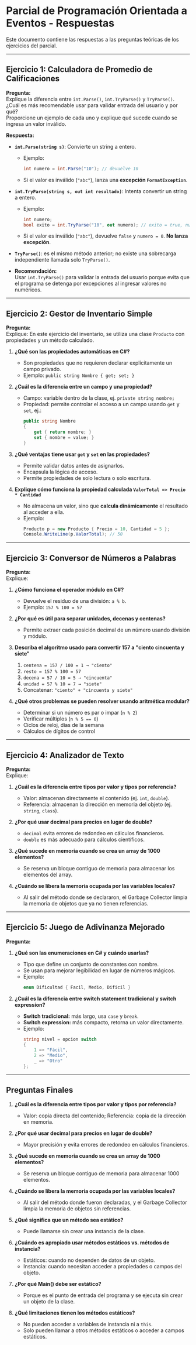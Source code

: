 # Parcial de Programación Orientada a Eventos - Respuestas

Este documento contiene las respuestas a las preguntas teóricas de los ejercicios del parcial.

---

## Ejercicio 1: Calculadora de Promedio de Calificaciones

**Pregunta:**  
Explique la diferencia entre `int.Parse()`, `int.TryParse()` y `TryParse()`.  
¿Cuál es más recomendable usar para validar entrada del usuario y por qué?  
Proporcione un ejemplo de cada uno y explique qué sucede cuando se ingresa un valor inválido.

**Respuesta:**  
- **`int.Parse(string s)`**: Convierte un string a entero.  
  - Ejemplo:  
    ```csharp
    int numero = int.Parse("10"); // devuelve 10
    ```
  - Si el valor es inválido (`"abc"`), lanza una **excepción `FormatException`**.  

- **`int.TryParse(string s, out int resultado)`**: Intenta convertir un string a entero.  
  - Ejemplo:  
    ```csharp
    int numero;
    bool exito = int.TryParse("10", out numero); // exito = true, numero = 10
    ```
  - Si el valor es inválido (`"abc"`), devuelve `false` y `numero = 0`. **No lanza excepción**.  

- **`TryParse()`**: es el mismo método anterior; no existe una sobrecarga independiente llamada solo `TryParse()`.  

- **Recomendación:**  
  Usar `int.TryParse()` para validar la entrada del usuario porque evita que el programa se detenga por excepciones al ingresar valores no numéricos.

---

## Ejercicio 2: Gestor de Inventario Simple

**Pregunta:**  
Explique: En este ejercicio del inventario, se utiliza una clase `Producto` con propiedades y un método calculado.  

1. **¿Qué son las propiedades automáticas en C#?**  
   - Son propiedades que no requieren declarar explícitamente un campo privado.  
   - Ejemplo: `public string Nombre { get; set; }`  

2. **¿Cuál es la diferencia entre un campo y una propiedad?**  
   - Campo: variable dentro de la clase, ej. `private string nombre;`  
   - Propiedad: permite controlar el acceso a un campo usando `get` y `set`, ej.:
     ```csharp
     public string Nombre
     {
         get { return nombre; }
         set { nombre = value; }
     }
     ```

3. **¿Qué ventajas tiene usar `get` y `set` en las propiedades?**  
   - Permite validar datos antes de asignarlos.  
   - Encapsula la lógica de acceso.  
   - Permite propiedades de solo lectura o solo escritura.

4. **Explique cómo funciona la propiedad calculada `ValorTotal => Precio * Cantidad`**  
   - No almacena un valor, sino que **calcula dinámicamente** el resultado al acceder a ella.  
   - Ejemplo:
     ```csharp
     Producto p = new Producto { Precio = 10, Cantidad = 5 };
     Console.WriteLine(p.ValorTotal); // 50
     ```

---

## Ejercicio 3: Conversor de Números a Palabras

**Pregunta:**  
Explique:  

1. **¿Cómo funciona el operador módulo en C#?**  
   - Devuelve el residuo de una división: `a % b`.  
   - Ejemplo: `157 % 100 = 57`  

2. **¿Por qué es útil para separar unidades, decenas y centenas?**  
   - Permite extraer cada posición decimal de un número usando división y módulo.

3. **Describa el algoritmo usado para convertir 157 a "ciento cincuenta y siete"**  
   1. `centena = 157 / 100 = 1 → "ciento"`  
   2. `resto = 157 % 100 = 57`  
   3. `decena = 57 / 10 = 5 → "cincuenta"`  
   4. `unidad = 57 % 10 = 7 → "siete"`  
   5. Concatenar: `"ciento" + "cincuenta y siete"`

4. **¿Qué otros problemas se pueden resolver usando aritmética modular?**  
   - Determinar si un número es par o impar (`n % 2`)  
   - Verificar múltiplos (`n % 5 == 0`)  
   - Ciclos de reloj, días de la semana  
   - Cálculos de dígitos de control

---

## Ejercicio 4: Analizador de Texto

**Pregunta:**  
Explique:  

1. **¿Cuál es la diferencia entre tipos por valor y tipos por referencia?**  
   - Valor: almacenan directamente el contenido (ej. `int`, `double`).  
   - Referencia: almacenan la dirección en memoria del objeto (ej. `string`, `class`).  

2. **¿Por qué usar decimal para precios en lugar de double?**  
   - `decimal` evita errores de redondeo en cálculos financieros.  
   - `double` es más adecuado para cálculos científicos.  

3. **¿Qué sucede en memoria cuando se crea un array de 1000 elementos?**  
   - Se reserva un bloque contiguo de memoria para almacenar los elementos del array.  

4. **¿Cuándo se libera la memoria ocupada por las variables locales?**  
   - Al salir del método donde se declararon, el Garbage Collector limpia la memoria de objetos que ya no tienen referencias.

---

## Ejercicio 5: Juego de Adivinanza Mejorado

**Pregunta:**  
1. **¿Qué son las enumeraciones en C# y cuándo usarlas?**  
   - Tipo que define un conjunto de constantes con nombre.  
   - Se usan para mejorar legibilidad en lugar de números mágicos.  
   - Ejemplo:  
     ```csharp
     enum Dificultad { Facil, Medio, Dificil }
     ```

2. **¿Cuál es la diferencia entre switch statement tradicional y switch expression?**  
   - **Switch tradicional:** más largo, usa `case` y `break`.  
   - **Switch expression:** más compacto, retorna un valor directamente.  
   - Ejemplo:
     ```csharp
     string nivel = opcion switch
     {
         1 => "Fácil",
         2 => "Medio",
         _ => "Otro"
     };
     ```

---

## Preguntas Finales

1. **¿Cuál es la diferencia entre tipos por valor y tipos por referencia?**  
   - Valor: copia directa del contenido; Referencia: copia de la dirección en memoria.  

2. **¿Por qué usar decimal para precios en lugar de double?**  
   - Mayor precisión y evita errores de redondeo en cálculos financieros.  

3. **¿Qué sucede en memoria cuando se crea un array de 1000 elementos?**  
   - Se reserva un bloque contiguo de memoria para almacenar 1000 elementos.  

4. **¿Cuándo se libera la memoria ocupada por las variables locales?**  
   - Al salir del método donde fueron declaradas, y el Garbage Collector limpia la memoria de objetos sin referencias.  

5. **¿Qué significa que un método sea estático?**  
   - Puede llamarse sin crear una instancia de la clase.  

6. **¿Cuándo es apropiado usar métodos estáticos vs. métodos de instancia?**  
   - Estáticos: cuando no dependen de datos de un objeto.  
   - Instancia: cuando necesitan acceder a propiedades o campos del objeto.  

7. **¿Por qué Main() debe ser estático?**  
   - Porque es el punto de entrada del programa y se ejecuta sin crear un objeto de la clase.  

8. **¿Qué limitaciones tienen los métodos estáticos?**  
   - No pueden acceder a variables de instancia ni a `this`.  
   - Solo pueden llamar a otros métodos estáticos o acceder a campos estáticos.

